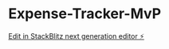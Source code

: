 # Expense-Tracker-MvP

[Edit in StackBlitz next generation editor ⚡️](https://stackblitz.com/~/github.com/Michaeluwakz/Expense-Tracker-MvP)